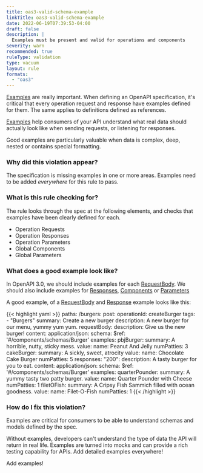 ```yaml
---
title: oas3-valid-schema-example
linkTitle: oas3-valid-schema-example
date: 2022-06-19T07:39:53-04:00
draft: false
description: |
  Examples must be present and valid for operations and components
severity: warn
recommended: true
ruleType: validation
type: vacuum
layout: rule
formats:
  - "oas3"
---
```


[Examples](https://swagger.io/docs/specification/adding-examples/) are really important. When defining an OpenAPI specification, it's critical that every operation
request and response have examples defined for them. The same applies to definitions defined as references.

[Examples](https://swagger.io/docs/specification/adding-examples/) help consumers of your API understand what real data should actually look like when sending requests,
or listening for responses.

Good examples are particularly valuable when data is complex, deep, nested or contains special formatting.

### Why did this violation appear?

The specification is missing examples in one or more areas. Examples need to be added *everywhere* for this rule to pass.

### What is this rule checking for?

The rule looks through the spec at the following elements, and checks that examples have been clearly defined for each.

- Operation Requests
- Operation Responses
- Operation Parameters
- Global Components
- Global Parameters

### What does a good example look like?

In OpenAPI 3.0, we should include examples for each [RequestBody](https://swagger.io/docs/specification/describing-request-body/).
We should also include examples for [Responses](https://swagger.io/docs/specification/describing-responses/), [Components](https://swagger.io/docs/specification/components/) or
[Parameters](hhttps://swagger.io/docs/specification/describing-parameters/)

A good example, of a [RequestBody](https://swagger.io/docs/specification/describing-request-body/) and [Response](https://swagger.io/docs/specification/describing-responses/) example looks like this:

{{< highlight yaml >}}
paths:
  /burgers:
    post:
      operationId: createBurger
      tags:
        - "Burgers"
      summary:  Create a new burger
      description: A new burger for our menu, yummy yum yum.
      requestBody:
        description: Give us the new burger!
        content:
          application/json:
            schema:
              $ref: '#/components/schemas/Burger'
            examples:
              pbjBurger:
                summary: A horrible, nutty, sticky mess.
                value:
                  name: Peanut And Jelly
                  numPatties: 3
              cakeBurger:
                summary: A sickly, sweet, atrocity
                value:
                  name: Chocolate Cake Burger
                  numPatties: 5
      responses:
        "200":
          description: A tasty burger for you to eat.
          content:
            application/json:
              schema:
                $ref: '#/components/schemas/Burger'
              examples:
                quarterPounder:
                  summary: A yummy tasty two patty burger.
                  value:
                    name: Quarter Pounder with Cheese
                    numPatties: 1
                filetOFish:
                  summary: A Cripsy Fish Sammich filled with ocean goodness.
                  value:
                    name: Filet-O-Fish
                    numPatties: 1
{{< /highlight >}}

### How do I fix this violation?

Examples are critical for consumers to be able to understand schemas and models defined by the spec.

Without examples, developers can't understand the type of data the API will return in real life. Examples are turned into mocks
and can provide a rich testing capability for APIs. Add detailed examples everywhere!

Add examples!